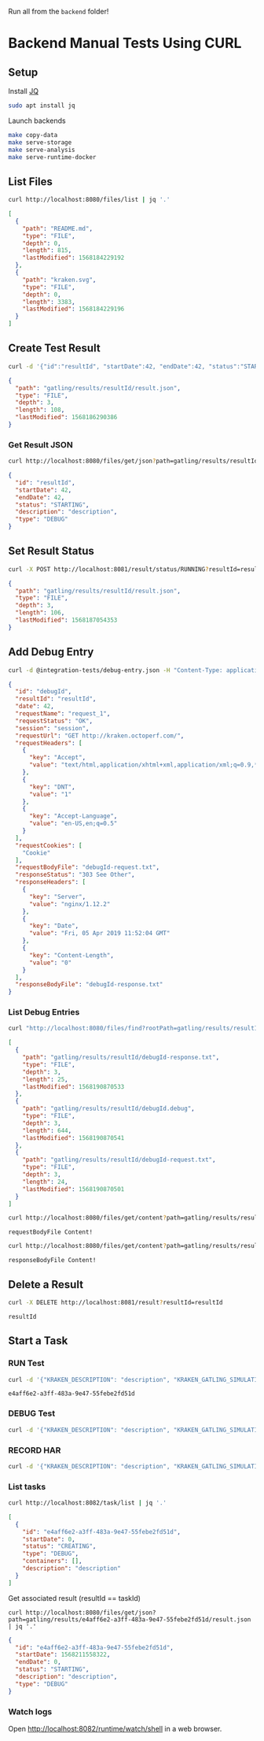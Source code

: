 
Run all from the `backend` folder!

# Backend Manual Tests Using CURL

## Setup

Install [JQ](https://stedolan.github.io/jq/)

```bash
sudo apt install jq
```

Launch backends

```bash
make copy-data
make serve-storage
make serve-analysis
make serve-runtime-docker
```

## List Files

```bash
curl http://localhost:8080/files/list | jq '.'
```

```json
[
  {
    "path": "README.md",
    "type": "FILE",
    "depth": 0,
    "length": 815,
    "lastModified": 1568184229192
  },
  {
    "path": "kraken.svg",
    "type": "FILE",
    "depth": 0,
    "length": 3383,
    "lastModified": 1568184229196
  }
]
```

## Create Test Result

```bash
curl -d '{"id":"resultId", "startDate":42, "endDate":42, "status":"STARTING", "description": "description", "type": "DEBUG"}' -H "Content-Type: application/json" -X POST http://localhost:8081/result | jq '.'
```

```json
{
  "path": "gatling/results/resultId/result.json",
  "type": "FILE",
  "depth": 3,
  "length": 108,
  "lastModified": 1568186290386
}
```

### Get Result JSON

```bash
curl http://localhost:8080/files/get/json?path=gatling/results/resultId/result.json | jq '.'
```

```json
{
  "id": "resultId",
  "startDate": 42,
  "endDate": 42,
  "status": "STARTING",
  "description": "description",
  "type": "DEBUG"
}
```

## Set Result Status

```bash
curl -X POST http://localhost:8081/result/status/RUNNING?resultId=resultId | jq '.'
```

```json
{
  "path": "gatling/results/resultId/result.json",
  "type": "FILE",
  "depth": 3,
  "length": 106,
  "lastModified": 1568187054353
}

```

## Add Debug Entry

```bash
curl -d @integration-tests/debug-entry.json -H "Content-Type: application/json" -X POST http://localhost:8081/result/debug | jq '.'
```

```json
{
  "id": "debugId",
  "resultId": "resultId",
  "date": 42,
  "requestName": "request_1",
  "requestStatus": "OK",
  "session": "session",
  "requestUrl": "GET http://kraken.octoperf.com/",
  "requestHeaders": [
    {
      "key": "Accept",
      "value": "text/html,application/xhtml+xml,application/xml;q=0.9,*/*;q=0.8"
    },
    {
      "key": "DNT",
      "value": "1"
    },
    {
      "key": "Accept-Language",
      "value": "en-US,en;q=0.5"
    }
  ],
  "requestCookies": [
    "Cookie"
  ],
  "requestBodyFile": "debugId-request.txt",
  "responseStatus": "303 See Other",
  "responseHeaders": [
    {
      "key": "Server",
      "value": "nginx/1.12.2"
    },
    {
      "key": "Date",
      "value": "Fri, 05 Apr 2019 11:52:04 GMT"
    },
    {
      "key": "Content-Length",
      "value": "0"
    }
  ],
  "responseBodyFile": "debugId-response.txt"
}
```

### List Debug Entries

```bash
curl "http://localhost:8080/files/find?rootPath=gatling/results/resultId/&matcher=debugId.*" | jq '.'
```

```json
[
  {
    "path": "gatling/results/resultId/debugId-response.txt",
    "type": "FILE",
    "depth": 3,
    "length": 25,
    "lastModified": 1568190870533
  },
  {
    "path": "gatling/results/resultId/debugId.debug",
    "type": "FILE",
    "depth": 3,
    "length": 644,
    "lastModified": 1568190870541
  },
  {
    "path": "gatling/results/resultId/debugId-request.txt",
    "type": "FILE",
    "depth": 3,
    "length": 24,
    "lastModified": 1568190870501
  }
]
```

```bash
curl http://localhost:8080/files/get/content?path=gatling/results/resultId/debugId-request.txt
```

```
requestBodyFile Content!
```

```bash
curl http://localhost:8080/files/get/content?path=gatling/results/resultId/debugId-response.txt
```

```
responseBodyFile Content!
```

## Delete a Result

```bash
curl -X DELETE http://localhost:8081/result?resultId=resultId
```

```
resultId
```

## Start a Task

### RUN Test

```bash
curl -d '{"KRAKEN_DESCRIPTION": "description", "KRAKEN_GATLING_SIMULATION": "computerdatabase.BasicSimulation"}' -H "ApplicationId: shell" -H "Content-Type: application/json" -X POST http://localhost:8082/task/RUN
```

```
e4aff6e2-a3ff-483a-9e47-55febe2fd51d
```

### DEBUG Test

```bash
curl -d '{"KRAKEN_DESCRIPTION": "description", "KRAKEN_GATLING_SIMULATION": "computerdatabase.BasicSimulation"}' -H "ApplicationId: shell" -H "Content-Type: application/json" -X POST http://localhost:8082/task/DEBUG
```

### RECORD HAR

```bash
curl -d '{"KRAKEN_DESCRIPTION": "description", "KRAKEN_GATLING_SIMULATION_PACKAGE": "com.test", "KRAKEN_GATLING_SIMULATION_CLASS": "TestHar", "KRAKEN_GATLING_HAR_PATH_REMOTE": "hars/app.octoperf.com.har"}' -H "ApplicationId: shell" -H "Content-Type: application/json" -X POST http://localhost:8082/task/RECORD
```

### List tasks

```bash
curl http://localhost:8082/task/list | jq '.'
```

```json
[
  {
    "id": "e4aff6e2-a3ff-483a-9e47-55febe2fd51d",
    "startDate": 0,
    "status": "CREATING",
    "type": "DEBUG",
    "containers": [],
    "description": "description"
  }
]
```

Get associated result (resultId == taskId)

```bask
curl http://localhost:8080/files/get/json?path=gatling/results/e4aff6e2-a3ff-483a-9e47-55febe2fd51d/result.json | jq '.'
```

```json
{
  "id": "e4aff6e2-a3ff-483a-9e47-55febe2fd51d",
  "startDate": 1568211558322,
  "endDate": 0,
  "status": "STARTING",
  "description": "description",
  "type": "DEBUG"
}
```
### Watch logs

Open [http://localhost:8082/runtime/watch/shell](http://localhost:8082/runtime/watch/shell) in a web browser.